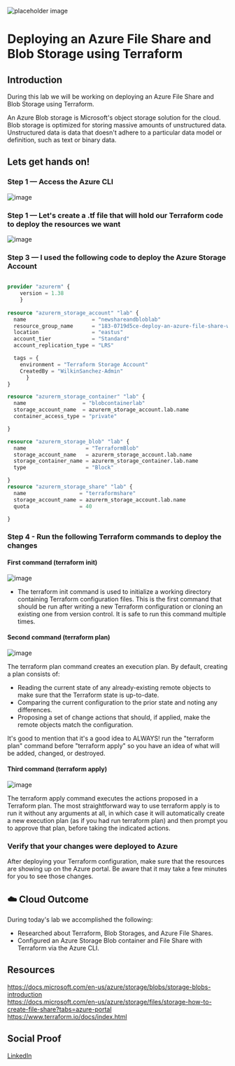 ![placeholder image](https://miro.medium.com/max/1119/1*5fXMv4u9Kf79ptJyI7qF3g.png)

# Deploying an Azure File Share and Blob Storage using Terraform

## Introduction

During this lab we will be working on deploying an Azure File Share and Blob Storage using Terraform.

An Azure Blob storage is Microsoft's object storage solution for the cloud. Blob storage is optimized for storing massive amounts of unstructured data. Unstructured data is data that doesn't adhere to a particular data model or definition, such as text or binary data.

## Lets get hands on!

### Step 1 — Access the Azure CLI

![image](https://user-images.githubusercontent.com/40305588/126103038-b569caac-4849-4d20-9093-414c4f700a33.png)

### Step 1 — Let's create a .tf file that will hold our Terraform code to deploy the resources we want

![image](https://user-images.githubusercontent.com/40305588/126418889-f9c4fa5b-3075-4219-8308-124ea13102e6.png)

### Step 3 — I used the following code to deploy the Azure Storage Account

```tf

provider "azurerm" {
    version = 1.38
    }
    
resource "azurerm_storage_account" "lab" {
  name                     = "newshareandbloblab"
  resource_group_name      = "183-0719d5ce-deploy-an-azure-file-share-with-terra"
  location                 = "eastus"
  account_tier             = "Standard"
  account_replication_type = "LRS"

  tags = {
    environment = "Terraform Storage Account"
    CreatedBy = "WilkinSanchez-Admin"
      }
}

resource "azurerm_storage_container" "lab" {
  name                  = "blobcontainerlab"
  storage_account_name  = azurerm_storage_account.lab.name
  container_access_type = "private"

}

resource "azurerm_storage_blob" "lab" {
  name                   = "TerraformBlob"
  storage_account_name   = azurerm_storage_account.lab.name
  storage_container_name = azurerm_storage_container.lab.name
  type                   = "Block"

}
resource "azurerm_storage_share" "lab" {
  name                 = "terraformshare"  
  storage_account_name = azurerm_storage_account.lab.name
  quota                = 40

}
```

### Step 4 - Run the following Terraform commands to deploy the changes

#### First command (terraform init)
![image](https://user-images.githubusercontent.com/40305588/126103633-e9a77097-6a46-4a86-8e57-80f102a9409e.png)

- The terraform init command is used to initialize a working directory containing Terraform configuration files. This is the first command that should be run after writing a new Terraform configuration or cloning an existing one from version control. It is safe to run this command multiple times.

#### Second command (terraform plan)
![image](https://user-images.githubusercontent.com/40305588/126103829-f059656c-126f-4f72-98ba-5a7ba9f1aa5a.png)

The terraform plan command creates an execution plan. By default, creating a plan consists of:
* Reading the current state of any already-existing remote objects to make sure that the Terraform state is up-to-date.
* Comparing the current configuration to the prior state and noting any differences.
* Proposing a set of change actions that should, if applied, make the remote objects match the configuration.

It's good to mention that it's a good idea to ALWAYS! run the "terraform plan" command before "terraform apply" so you have an idea of what will be added, changed, or destroyed.

#### Third command (terraform apply)
![image](https://user-images.githubusercontent.com/40305588/126103946-f63130c1-6465-4625-9be2-53dbe1027d53.png)

The terraform apply command executes the actions proposed in a Terraform plan. The most straightforward way to use terraform apply is to run it without any arguments at all, in which case it will automatically create a new execution plan (as if you had run terraform plan) and then prompt you to approve that plan, before taking the indicated actions.

### Verify that your changes were deployed to Azure

After deploying your Terraform configuration, make sure that the resources are showing up on the Azure portal. Be aware that it may take a few minutes for you to see those changes.

## ☁️ Cloud Outcome

During today's lab we accomplished the following:

* Researched about Terraform, Blob Storages, and Azure File Shares.
* Configured an Azure Storage Blob container and File Share with Terraform via the Azure CLI.

## Resources

https://docs.microsoft.com/en-us/azure/storage/blobs/storage-blobs-introduction <br>
https://docs.microsoft.com/en-us/azure/storage/files/storage-how-to-create-file-share?tabs=azure-portal <br>
https://www.terraform.io/docs/index.html

## Social Proof

[LinkedIn](https://www.linkedin.com/posts/wilkinsanchez_github-wilkinsanchez100daysofcloud-wilkins-activity-6823433934756564992-qAub)
